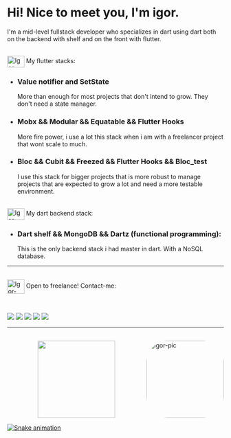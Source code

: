 # Hi! Nice to meet you, I'm igor.

I'm a mid-level fullstack developer who specializes 
in dart using dart both on the backend with
shelf and on the front with flutter. 

<div style="display: inline_block"><br>
  <img align="center" alt="Igor-Flutter" height="27" width="40" src="https://cdn.jsdelivr.net/gh/devicons/devicon/icons/flutter/flutter-original.svg"> My flutter stacks:
 
 - ### Value notifier and SetState
      More than enough for most projects that don't intend to grow. They don't need a state manager.
  
 - ### Mobx && Modular && Equatable && Flutter Hooks
      More fire power, i use a lot this stack when i am with a freelancer project that wont scale to much.
 
 - ### Bloc && Cubit && Freezed && Flutter Hooks && Bloc_test
      I use this stack for bigger projects that is more robust to manage projects that are expected to grow a lot and need a more testable environment.

<div style="display: inline_block"><br>
  <img align="center" alt="Igor-Flutter" height="27" width="40" src="https://cdn.jsdelivr.net/gh/devicons/devicon/icons/dart/dart-original.svg"> My dart backend stack:

 - ### Dart shelf && MongoDB && Dartz (functional programming):
      This is the only backend stack i had master in dart. With a NoSQL database.
 
---

<div>
<div style="display: inline_block"><br>
  <img align="center" alt="Igor-Freelance" height="33" width="40" src="https://media.geeksforgeeks.org/wp-content/uploads/20210128150852/bird-300x241.png">   Open to freelance! Contact-me:
  
&nbsp;

<a href="https://www.linkedin.com/in/rafaella-ballerini-45875016a" target="_blank"><img src="https://img.shields.io/badge/-LinkedIn-%230077B5?style=for-the-badge&logo=linkedin&logoColor=white" target="_blank"></a>
  <a href = "mailto:igor_midev@outlook.com"><img src="https://img.shields.io/badge/Microsoft_Outlook-0078D4?style=for-the-badge&logo=microsoft-outlook&logoColor=white" target="_blank"></a>
  <a href="https://www.facebook.com/igor.mirandasouza.9" target="_blank"><img src="https://img.shields.io/badge/Facebook-1877F2?style=for-the-badge&logo=facebook&logoColor=white" target="_blank"></a>
  <a href="https://wa.me/5521967103488" target="_blank"><img src="https://img.shields.io/badge/WhatsApp-25D366?style=for-the-badge&logo=whatsapp&logoColor=white" target="_blank"></a>
  <a href="https://instagram.com/igor_misouza" target="_blank"><img src="https://img.shields.io/badge/-Instagram-%23E4405F?style=for-the-badge&logo=instagram&logoColor=white" target="_blank"></a>
</div>

---

<div style="display: inline_block"><br>
<img align="right" alt="Igor-pic" height="180" style="border-radius:50px;" src="https://instagram.fsdu8-2.fna.fbcdn.net/v/t51.2885-15/103675132_295652188129964_7673321093869081766_n.jpg?stp=dst-jpg_e35_s480x480&_nc_ht=instagram.fsdu8-2.fna.fbcdn.net&_nc_cat=108&_nc_ohc=LdBwbdcGcvkAX_DH1PP&edm=AOQ1c0wBAAAA&ccb=7-5&oh=00_AT_gDaBOw9bK2veXVTURvsPaLx3XpkGlA-VI9F0j85n93A&oe=62F3FA79&_nc_sid=8fd12b">
</div>

<div align="center">
  <a href="https://github.com/igormidev"> 
  <img height="180em" src="https://github-readme-stats.vercel.app/api?username=igormidev&show_icons=true&theme=dark&include_all_commits=true&count_private=true"/>
</div>

![Snake animation](https://github.com/igor_midev/igor_midev/blob/output/github-contribution-grid-snake.svg)
